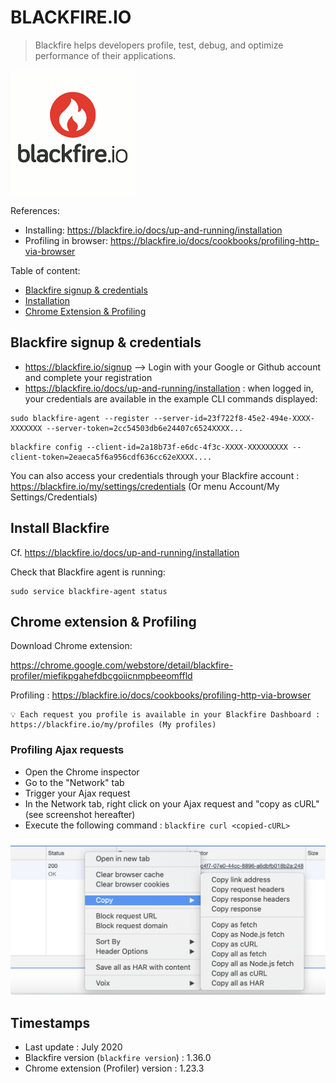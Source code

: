 # BLACKFIRE.IO

> Blackfire helps developers profile, test, debug, and optimize performance of their applications.

![](./img/logo.png)

References:

* Installing: https://blackfire.io/docs/up-and-running/installation
* Profiling in browser: https://blackfire.io/docs/cookbooks/profiling-http-via-browser

Table of content:

* [Blackfire signup & credentials](#register)
* [Installation](#install)
* [Chrome Extension & Profiling](#chrome-extension)

## <a name="register"></a> Blackfire signup & credentials

* https://blackfire.io/signup --> Login with your Google or Github account and complete your registration
* https://blackfire.io/docs/up-and-running/installation : when logged in, your credentials are available in the example CLI commands displayed:


```shell
sudo blackfire-agent --register --server-id=23f722f8-45e2-494e-XXXX-XXXXXXX --server-token=2cc54503db6e24407c6524XXXX... 
```

```shell
blackfire config --client-id=2a18b73f-e6dc-4f3c-XXXX-XXXXXXXXX --client-token=2eaeca5f6a956cdf636cc62eXXXX.... 
```

You can also access your credentials through your Blackfire account : https://blackfire.io/my/settings/credentials (Or menu Account/My Settings/Credentials)

## <a name="install"></a> Install Blackfire

Cf. https://blackfire.io/docs/up-and-running/installation

Check that Blackfire agent is running:

```shell
sudo service blackfire-agent status
```

## <a name="chrome-extension"></a> Chrome extension & Profiling

Download Chrome extension:

https://chrome.google.com/webstore/detail/blackfire-profiler/miefikpgahefdbcgoiicnmpbeeomffld

Profiling : https://blackfire.io/docs/cookbooks/profiling-http-via-browser

    💡 Each request you profile is available in your Blackfire Dashboard : https://blackfire.io/my/profiles (My profiles)

### Profiling Ajax requests

- Open the Chrome inspector
- Go to the "Network" tab
- Trigger your Ajax request
- In the Network tab, right click on your Ajax request and "copy as cURL" (see screenshot hereafter)
- Execute the following command : `blackfire curl <copied-cURL>`

![](./img/copy-ajax-request-as-cURL.png)

## Timestamps

- Last update : July 2020
- Blackfire version (`blackfire version`) : 1.36.0
- Chrome extension (Profiler) version : 1.23.3
